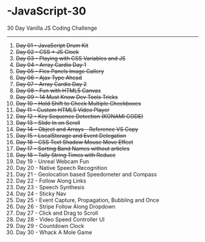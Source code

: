 # -JavaScript-30

30 Day Vanilla JS Coding Challenge

---

01. ~~Day 01 - JavaScript Drum Kit~~
02. ~~Day 02 - CSS + JS Clock~~
03. ~~Day 03 - Playing with CSS Variables and JS~~
04. ~~Day 04 - Array Cardio Day 1~~
05. ~~Day 05 - Flex Panels Image Gallery~~
06. ~~Day 06 - Ajax Type Ahead~~
07. ~~Day 07 - Array Cardio Day 2~~
08. ~~Day 08 - Fun with HTML5 Canvas~~
09. ~~Day 09 - 14 Must Know Dev Tools Tricks~~
10. ~~Day 10 - Hold Shift to Check Multiple Checkboxes~~
11. ~~Day 11 - Custom HTML5 Video Player~~
12. ~~Day 12 - Key Sequence Detection (KONAMI CODE)~~
13. ~~Day 13 - Slide In on Scroll~~
14. ~~Day 14 - Object and Arrays - Reference VS Copy~~
15. ~~Day 15 - LocalStorage and Event Delegation~~
16. ~~Day 16 - CSS Text Shadow Mouse Move Effect~~
17. ~~Day 17 - Sorting Band Names without articles~~
18. ~~Day 18 - Tally String Times with Reduce~~
19. Day 19 - Unreal Webcam Fun
20. Day 20 - Native Speech Recognition
21. Day 21 - Geolocation based Speedometer and Compass
22. Day 22 - Follow Along Links
23. Day 23 - Speech Synthesis
24. Day 24 - Sticky Nav
25. Day 25 - Event Capture, Propagation, Bubbling and Once
26. Day 26 - Stripe Follow Along Dropdown
27. Day 27 - Click and Drag to Scroll
28. Day 28 - Video Speed Controller UI
29. Day 29 - Countdown Clock
30. Day 30 - Whack A Mole Game
